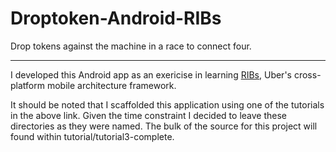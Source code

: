 # Droptoken-Android-RIBs

Drop tokens against the machine in a race to connect four. 


----


I developed this Android app as an exericise in learning [RIBs](https://github.com/uber/RIBs), Uber's cross-platform mobile architecture framework. 

It should be noted that I scaffolded this application using one of the tutorials in the above link. Given the time constraint I decided to leave these directories as they were named. The bulk of the source for this project will found within tutorial/tutorial3-complete. 
